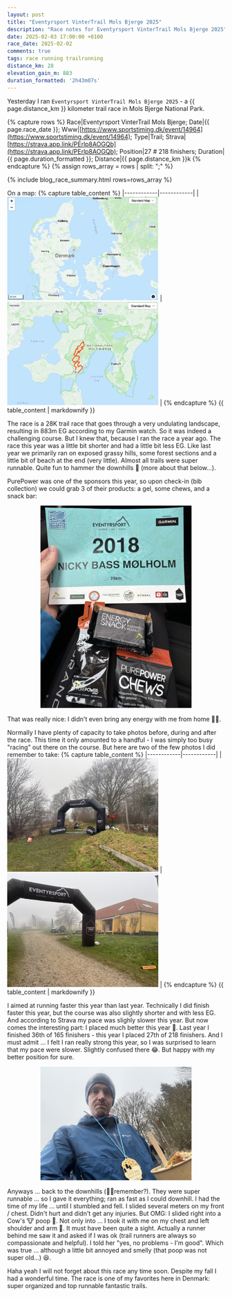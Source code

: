 ```yaml
---
layout: post
title: "Eventyrsport VinterTrail Mols Bjerge 2025"
description: "Race notes for Eventyrsport VinterTrail Mols Bjerge 2025"
date: 2025-02-03 17:00:00 +0100
race_date: 2025-02-02
comments: true
tags: race running trailrunning
distance_km: 28
elevation_gain_m: 883
duration_formatted: '2h43m07s'
---
```


Yesterday I ran `Eventyrsport VinterTrail Mols Bjerge 2025` - a {{ page.distance_km }} kilometer trail race in Mols Bjerge National Park.

{% capture rows %}
Race|Eventyrsport VinterTrail Mols Bjerge;
Date|{{ page.race_date }};
Www|[https://www.sportstiming.dk/event/14964](https://www.sportstiming.dk/event/14964);
Type|Trail;
Strava|[https://strava.app.link/PErlp8AOGQb](https://strava.app.link/PErlp8AOGQb);
Position|27 # 218 finishers;
Duration|{{ page.duration_formatted }};
Distance|{{ page.distance_km }}k
{% endcapture %}
{% assign rows_array = rows | split: ";" %}

{% include blog_race_summary.html rows=rows_array %}

On a map:
{% capture table_content %}
|------------|------------|
| <img src="/img_running/2025-02-03/molsbjerge1.jpg" alt="" class="w-100 pl-2 pr-2" style="max-width: 350px" /> | <img src="/img_running/2025-02-03/molsbjerge2.jpg" alt="" class="w-100 pl-2 pr-2" style="max-width: 350px" /> |
{% endcapture %}
{{ table_content | markdownify }}

The race is a 28K trail race that goes through a very undulating landscape, resulting in 883m EG according to my Garmin watch. So it was indeed a challenging course. But I knew that, because I ran the race a year ago. The race this year was a little bit shorter and had a little bit less EG. Like last year we primarily ran on exposed grassy hills, some forest sections and a little bit of beach at the end (very little). Almost all trails were super runnable. Quite fun to hammer the downhills 🤠 (more about that below...).

PurePower was one of the sponsors this year, so upon check-in (bib collection) we could grab 3 of their products: a gel, some chews, and a snack bar:

<div style="text-align: center; margin-bottom: 1em;">
 <img src="/img_running/2025-02-03/b.jpg" alt="" class="w-100 pl-2 pr-2" style="max-width: 350px" />
</div>

That was really nice: I didn't even bring any energy with me from home 👌🏼.

Normally I have plenty of capacity to take photos before, during and after the race. This time it only amounted to a handful - I was simply too busy "racing" out there on the course. But here are two of the few photos I did remember to take:
{% capture table_content %}
|------------|------------|
| <img src="/img_running/2025-02-03/c.jpg" alt="" class="w-100 pl-2 pr-2" style="max-width: 350px" /> | <img src="/img_running/2025-02-03/d.jpg" alt="" class="w-100 pl-2 pr-2" style="max-width: 350px" /> |
{% endcapture %}
{{ table_content | markdownify }}

I aimed at running faster this year than last year. Technically I did finish faster this year, but the course was also slightly shorter and with less EG. And according to Strava my pace was slighly slower this year. But now comes the interesting part: I placed much better this year 🧐. Last year I finished 36th of 165 finishers - this year I placed 27th of 218 finishers. And I must admit ... I felt I ran really strong this year, so I was surprised to learn that my pace were slower. Slightly confused there 😂. But happy with my better position for sure.

<div style="text-align: center; margin-bottom: 1em;">
 <img src="/img_running/2025-02-03/a.jpg" alt="" class="w-100 pl-2 pr-2" style="max-width: 350px" />
</div>

Anyways ... back to the downhills (☝🏼remember?). They were super runnable ... so I gave it everything; ran as fast as I could downhill. I had the time of my life ... until I stumbled and fell. I slided several meters on my front / chest. Didn't hurt and didn't get any injuries. But OMG: I slided right into a Cow's 🐮 poop 💩. Not only into ... I took it with me on my chest and left shoulder and arm 🤣. It must have been quite a sight. Actually a runner behind me saw it and asked if I was ok (trail runners are always so compassionate and helpful). I told her "yes, no problems - I'm good". Which was true ... although a little bit annoyed and smelly (that poop was not super old...) 😆.

Haha yeah I will not forget about this race any time soon. Despite my fall I had a wonderful time. The race is one of my favorites here in Denmark: super organized and top runnable fantastic trails.
